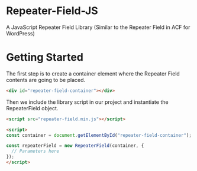 # Repeater-Field-JS
A JavaScript Repeater Field Library (Similar to the Repeater Field in ACF for WordPress)

# Getting Started
The first step is to create a container element where the Repeater Field contents are going to be placed.

```html
<div id="repeater-field-container"></div>
```

Then we include the library script in our project and instantiate the RepeaterField object.

```html
<script src="repeater-field.min.js"></script>

<script>
const container = document.getElementById("repeater-field-container");

const repeaterField = new RepeaterField(container, {
  // Parameters here
});
</script>
```

